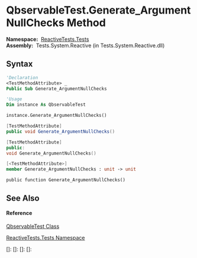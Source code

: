 # QbservableTest.Generate\_ArgumentNullChecks Method

**Namespace:**  [ReactiveTests.Tests](ReactiveTests.Tests\ReactiveTests.Tests.md)  
**Assembly:**  Tests.System.Reactive (in Tests.System.Reactive.dll)

## Syntax

```vb
'Declaration
<TestMethodAttribute> _
Public Sub Generate_ArgumentNullChecks
```

```vb
'Usage
Dim instance As QbservableTest

instance.Generate_ArgumentNullChecks()
```

```csharp
[TestMethodAttribute]
public void Generate_ArgumentNullChecks()
```

```c++
[TestMethodAttribute]
public:
void Generate_ArgumentNullChecks()
```

```fsharp
[<TestMethodAttribute>]
member Generate_ArgumentNullChecks : unit -> unit 
```

```jscript
public function Generate_ArgumentNullChecks()
```

## See Also

#### Reference

[QbservableTest Class](QbservableTest\QbservableTest.md)

[ReactiveTests.Tests Namespace](ReactiveTests.Tests\ReactiveTests.Tests.md)

[]: 
[]: 
[]: 
[]: 